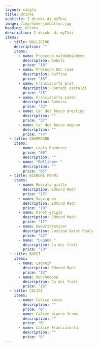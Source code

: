 ```yaml
---
layout: single
title: Drinks
subtitle: I drinks di myThai
image: /img/home-jumbotron.jpg
heading: Drinks
description: I drinks di myThai
items:
  - title: BOLLICINE
    description: ""
    items:
      - name: Prosecco valdobbiadene
        description: Rebuli
        price: "18"
      - name: Prosecco DOC rosè
        description: Ruffino
        price: "18"
      - name: Franciacorta brut
        description: Contadi castaldi
        price: "25"
      - name: Franciacorta satèn
        description: Camossi
        price: "33"
      - name: Ca' del bosco prestige
        description: ""
        price: "37"
      - name: Ca' del bosco magnum
        description: ""
        price: "74"
  - title: CHAMPAGNE
    items:
      - name: Louis Roederer
        price: "60"
        description: ""
      - name: "Bollinger "
        description: ""
        price: "65"
  - title: BIANCHI FERMI
    items:
      - name: Moscato giallo
        description: Edmund Mach
        price: "17"
      - name: Sauvignon
        description: Edmund Mach
        price: "18"
      - name: Pinot grigio
        description: Edmund Mach
        price: "17"
      - name: Gewürztraminer
        description: Justina Saint Pauls
        price: "22"
      - name: "Lugana "
        description: Ca dei frati
        price: "20"
  - title: ROSSI
    items:
      - name: Lagrein
        description: Edmund Mach
        price: "23"
      - name: Ronchedone
        description: Ca dei frati
        price: "26"
  - title: CALICI
    items:
      - name: Calice rosso
        description: ""
        price: "8"
      - name: Calice bianco fermo
        description: ""
        price: "6"
      - name: Calice Franciacorta
        description: ""
        price: "8"
---
```

